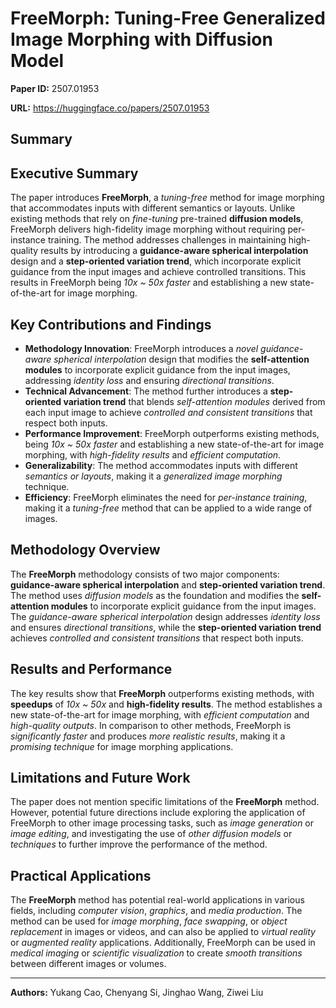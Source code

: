 # FreeMorph: Tuning-Free Generalized Image Morphing with Diffusion Model

**Paper ID:** 2507.01953

**URL:** https://huggingface.co/papers/2507.01953

## Summary

## Executive Summary
The paper introduces **FreeMorph**, a *tuning-free* method for image morphing that accommodates inputs with different semantics or layouts. Unlike existing methods that rely on *fine-tuning* pre-trained **diffusion models**, FreeMorph delivers high-fidelity image morphing without requiring per-instance training. The method addresses challenges in maintaining high-quality results by introducing a **guidance-aware spherical interpolation** design and a **step-oriented variation trend**, which incorporate explicit guidance from the input images and achieve controlled transitions. This results in FreeMorph being *10x ~ 50x faster* and establishing a new state-of-the-art for image morphing.

## Key Contributions and Findings
* **Methodology Innovation**: FreeMorph introduces a *novel guidance-aware spherical interpolation* design that modifies the **self-attention modules** to incorporate explicit guidance from the input images, addressing *identity loss* and ensuring *directional transitions*.
* **Technical Advancement**: The method further introduces a **step-oriented variation trend** that blends *self-attention modules* derived from each input image to achieve *controlled and consistent transitions* that respect both inputs.
* **Performance Improvement**: FreeMorph outperforms existing methods, being *10x ~ 50x faster* and establishing a new state-of-the-art for image morphing, with *high-fidelity results* and *efficient computation*.
* **Generalizability**: The method accommodates inputs with different *semantics or layouts*, making it a *generalized image morphing* technique.
* **Efficiency**: FreeMorph eliminates the need for *per-instance training*, making it a *tuning-free* method that can be applied to a wide range of images.

## Methodology Overview
The **FreeMorph** methodology consists of two major components: **guidance-aware spherical interpolation** and **step-oriented variation trend**. The method uses *diffusion models* as the foundation and modifies the **self-attention modules** to incorporate explicit guidance from the input images. The *guidance-aware spherical interpolation* design addresses *identity loss* and ensures *directional transitions*, while the **step-oriented variation trend** achieves *controlled and consistent transitions* that respect both inputs.

## Results and Performance
The key results show that **FreeMorph** outperforms existing methods, with **speedups** of *10x ~ 50x* and **high-fidelity results**. The method establishes a new state-of-the-art for image morphing, with *efficient computation* and *high-quality outputs*. In comparison to other methods, FreeMorph is *significantly faster* and produces *more realistic results*, making it a *promising technique* for image morphing applications.

## Limitations and Future Work
The paper does not mention specific limitations of the **FreeMorph** method. However, potential future directions include exploring the application of FreeMorph to other image processing tasks, such as *image generation* or *image editing*, and investigating the use of *other diffusion models* or *techniques* to further improve the performance of the method.

## Practical Applications
The **FreeMorph** method has potential real-world applications in various fields, including *computer vision*, *graphics*, and *media production*. The method can be used for *image morphing*, *face swapping*, or *object replacement* in images or videos, and can also be applied to *virtual reality* or *augmented reality* applications. Additionally, FreeMorph can be used in *medical imaging* or *scientific visualization* to create *smooth transitions* between different images or volumes.

---

**Authors:** Yukang Cao, Chenyang Si, Jinghao Wang, Ziwei Liu
